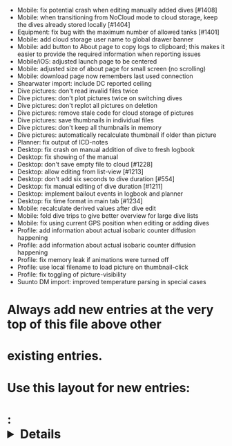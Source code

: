 - Mobile: fix potential crash when editing manually added dives [#1408]
- Mobile: when transitioning from NoCloud mode to cloud storage, keep
  the dives already stored locally [#1404]
- Equipment: fix bug with the maximum number of allowed tanks [#1401]
- Mobile: add cloud storage user name to global drawer banner
- Mobile: add button to About page to copy logs to clipboard; this makes it
  easier to provide the required information when reporting issues
- Mobile/iOS: adjusted launch page to be centered
- Mobile: adjusted size of about page for small screen (no scrolling)
- Mobile: download page now remembers last used connection
- Shearwater import: include DC reported ceiling
- Dive pictures: don't read invalid files twice
- Dive pictures: don't plot pictures twice on switching dives
- Dive pictures: don't replot all pictures on deletion
- Dive pictures: remove stale code for cloud storage of pictures
- Dive pictures: save thumbnails in individual files
- Dive pictures: don't keep all thumbnails in memory
- Dive pictures: automatically recalculate thumbnail if older than picture
- Planner: fix output of ICD-notes
- Desktop: fix crash on manual addition of dive to fresh logbook
- Desktop: fix showing of the manual
- Desktop: don't save empty file to cloud [#1228]
- Desktop: allow editing from list-view [#1213]
- Desktop: don't add six seconds to dive duration [#554]
- Desktop: fix manual editing of dive duration [#1211]
- Desktop: implement bailout events in logbook and planner
- Desktop: fix time format in main tab [#1234]
- Mobile: recalculate derived values after dive edit
- Mobile: fold dive trips to give better overview for large dive lists
- Mobile: fix using current GPS position when editing or adding dives
- Profile: add information about actual isobaric counter diffusion happening
- Profile: add information about actual isobaric counter diffusion happening
- Profile: fix memory leak if animations were turned off
- Profile: use local filename to load picture on thumbnail-click
- Profile: fix toggling of picture-visibility
- Suunto DM import: improved temperature parsing in special cases
# Always add new entries at the very top of this file above other
# existing entries.
# Use this layout for new entries:
# <Area>: <Details about the change> [reference thread / issue]

